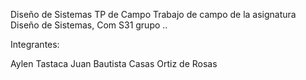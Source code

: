 Diseño de Sistemas TP de Campo
Trabajo de campo de la asignatura Diseño de Sistemas, Com S31 grupo ..

Integrantes:

Aylen Tastaca
Juan Bautista Casas Ortiz de Rosas
